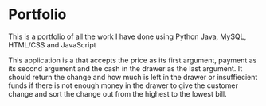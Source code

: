 # Portfolio
This is a portfolio of all the work I have done using Python Java, MySQL, HTML/CSS and JavaScript

This application is a that accepts the price as its first argument, payment as its second argument and the cash in the drawer as the last argument. It should return the change and how much is
left in the drawer or insuffiecient funds if there is not enough money in the drawer to give the customer change and sort the change out from the highest to the lowest bill.
